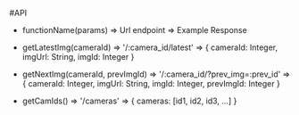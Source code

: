 #API
  * functionName(params)
    => Url endpoint
    => Example Response

  * getLatestImg(cameraId)
    => '/:camera_id/latest'
    => {
      cameraId: Integer,
      imgUrl: String,
      imgId: Integer
    }
  * getNextImg(cameraId, prevImgId)
    => '/:camera_id/?prev_img=:prev_id'
    => {
      cameraId: Integer,
      imgUrl: String,
      imgId: Integer,
      prevImgId: Integer
    }
  * getCamIds()
    => '/cameras'
    => {
      cameras: [id1, id2, id3, ...]
    }

